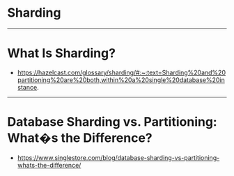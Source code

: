 # Sharding
------
# What Is Sharding?
* https://hazelcast.com/glossary/sharding/#:~:text=Sharding%20and%20partitioning%20are%20both,within%20a%20single%20database%20instance.
------
# Database Sharding vs. Partitioning: What�s the Difference?
* https://www.singlestore.com/blog/database-sharding-vs-partitioning-whats-the-difference/